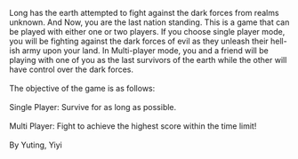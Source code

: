 Long has the earth attempted to fight against the dark forces from realms unknown. And Now, you are the last nation standing. This is a game that can be played with either one or two players. If you choose single player mode, you will be fighting against the dark forces of evil as they unleash their hell-ish army upon your land. In Multi-player mode, you and a friend will be playing with one of you as the last survivors of the earth while the other will have control over the dark forces. </br>
</br>
The objective of the game is as follows:</br>
</br>
Single Player: Survive for as long as possible.</br>
</br>
Multi Player: Fight to achieve the highest score within the time limit!</br>
</br>
By Yuting, Yiyi</strong>
